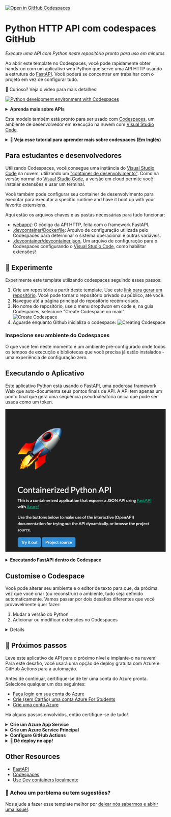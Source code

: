 [![Open in GitHub Codespaces](https://github.com/codespaces/badge.svg)](https://github.com/codespaces/new?hide_repo_select=true&ref=main&repo=526682400)

# Python HTTP API  com codespaces GitHub

_Execute uma API com Python neste repositório pronto para uso em minutos_

Ao abrir este template no Codespaces, você pode rapidamente obter hands-on com um aplicativo web Python que serve uma API HTTP usando a estrutura do [FastAPI](https://fastapi.tiangolo.com/). Você poderá se concentrar em trabalhar com o projeto em vez de configurar tudo.

🤔 Curioso? Veja o vídeo para mais detalhes:

[![Python development environment with Codespaces](https://img.youtube.com/vi/_i9Pywj3rSg/0.jpg)](https://youtu.be/_i9Pywj3rSg "Python Development environment with Codespaces")


<details>
   <summary><strong>Aprenda mais sobre APIs</strong></summary>

   Uma API (Application Programming Interface) descreve uma maneira de dois computadores interagirem.
   Uma API HTTP permite que um computador conectado à Internet envie uma solicitação HTTP para outro computador conectado à Internet
    e receber uma resposta. Por exemplo, meu computador poderia enviar uma solicitação para
   'http://a-weather-website-api.com/api/city=Los+Angeles' e receber de volta dados como '{"high": 72, "low": 66}'.
   
   APIs HTTP provem dados ou funcionalidade que é unico a um serviço, como o exemplo API para o site meteorológico. Um site meteorológico poderia fornecer pontos finais adicionais da API para outras funcionalidades relacionadas ao clima, como previsões futuras ou dados históricos. Qualquer site pode decidir oferecer uma API se achar que tem funcionalidade útil para compartilhar
   com outros computadores. Neste projeto, você vai executar uma API HTTP que gera um token randomico.
</details>

Este modelo também está pronto para ser usado com [Codespaces](https://github.com/features/codespaces), um ambiente de desenvolvedor em execução na nuvem com [Visual Studio Code](https://visualstudio.microsoft.com/?WT.mc_id=academic-77460-alfredodeza).
<details>
   <summary><b>🎥 Veja esse tutorial para aprender mais sobre codespaces (Em Inglês)</b></summary>

   [![Codespaces Tutorial](https://img.youtube.com/vi/ozuDPmcC1io/0.jpg)](https://aka.ms/CodespacesVideoTutorial "Codespaces Tutorial")
</details>

## Para estudantes e desenvolvedores

Utilizando Codespaces, você consegue uma instância do [Visual Studio Code](https://visualstudio.microsoft.com/?WT.mc_id=academic-77460-alfredodeza) na nuvem, utilizando um ["container de desenvolvimento"](https://containers.dev/). Como na versão normal do [Visual Studio Code](https://visualstudio.microsoft.com/?WT.mc_id=academic-77460-alfredodeza), a versão em cloud permite você instalar extensões e usar um terminal.

Você também pode configurar seu container de desenvolvimento para executar para executar a specific runtime and have it boot up with your favorite extensions.

Aqui estão os arquivos chaves e as pastas necessárias para tudo funcionar:

- [webapp/](./.webapp): O código da API HTTP, feita com o framework FastAPI.
- [.devcontainer/Dockerfile](./.devcontainer/Dockerfile): Arquivo de configuração utilizada pelo Codespaces para determinar o sistema operacional e outras variáveis.
- [.devcontainer/devcontainer.json](./.devcontainer/devcontainer.json), Um arquivo de configuração para o Codespaces configurando o [Visual Studio Code](https://visualstudio.microsoft.com/?WT.mc_id=academic-77460-alfredodeza), como habilitar extensões! 

## 🧐 Experimente

Experimente este template utilizando codespaces seguindo esses passos:

1. Crie um repositório a partir deste template. Use este [link para gerar um repositório](https://github.com/microsoft/codespaces-project-template-py/generate). Você pode tornar o repositório privado ou público, até você.
1. Navegue até a página principal do repositório recém-criado.
1. No nome do repositório, use o menu dropdwon em code e, na guia Codespaces, selecione "Create Codespace on main".
   ![Create Codespace](https://docs.github.com/assets/cb-138303/images/help/codespaces/new-codespace-button.png)
1. Aguarde enquanto Github inicializa o codespace:
   ![Creating Codespace](https://github.com/microsoft/codespaces-teaching-template-py/raw/main/images/Codespace_build.png)

### Inspecione seu ambiente do Codespaces

O que você tem neste momento é um ambiente pré-configurado onde todos os tempos de execução e bibliotecas que você precisa já estão instalados - uma experiência de configuração zero.

## Executando o Aplicativo

Este aplicativo Python está usando o FastAPI, uma poderosa framework  Web que auto-documenta seus pontos finais de API. A API tem apenas um ponto final que gera uma sequência pseudoaleatória única que pode ser usada como um token.


![Executando FastAPI](./images/api-running.png)


<details>
<summary><b>Executando FastAPI dentro do Codespace</b></summary>

A API incluída neste repositório de modelos tem um único ponto final que gera um token. Colocá-lo em funcionamento usando as seguintes etapas:

1. Abra uma janela de terminal abrindo a paleta de comando (Ctrl-Shift-P ou Cmd-Shift-P) e selecione o comando "Open new Terminal".
1. Execute 'uvicorn' no console para iniciar seu aplicativo de API:
  
    ```console
    uvicorn --host 0.0.0.0 webapp.main:app --reload
    ```

    Seu output deve ser similar à:

    ```output
    INFO:     Uvicorn running on http://127.0.0.1:8000 (Press CTRL+C to quit)
    INFO:     Started reloader process [28720]
    INFO:     Started server process [28722]
    INFO:     Waiting for application startup.
    INFO:     Application startup complete.
    ```

    Você terá um pop-up que diz que seu aplicativo está disponível na porta 8000. Clique no botão para abri-lo no navegador.
1. Quando o site carregar, clique no _Try it Out_ ou adicione `/docs` na URL. A documentação de API gerada automaticamente deve carregar e ficar assim:

   ![OpenAPI docs](./images/fast-api.png)

1. Finalmente, tente interagir com a API enviando uma solicitação usando a página auto-documentada. Clique no _POST_ e depois no _Try it Out_:

   ![Experimente um POST](./images/try-it-out.png)

🔒 Você vê o cadeado ao lado da URL do site no navegador? Isso indica que o site está sendo servido sobre uma conexão HTTPS segura que criptografa as respostas HTTP. Isso é muito importante sempre que uma API pode receber dados confidenciais ou responder com dados confidenciais (como uma senha).

</details>

## Customise o Codespace

Você pode alterar seu ambiente e o editor de texto para que, da próxima vez que você criar (ou reconstruir) o ambiente, tudo seja definido automaticamente. Vamos passar por dois desafios diferentes que você provavelmente quer fazer:

1. Mudar a versão do Python
1. Adicionar ou modificar extensões no Codespaces


<details>

### Step 1: Mudar a versão do Python

Digamos que você queira alterar qual versão do Python está instalada. Isso é algo que você pode controlar.

Abra [.devcontainer/devcontainer.json](./.devcontainer/devcontainer.json) e mude a seguinte seção:

```json
"VARIANT": "3.8-bullseye"
```

com a seguinte instrução:

```json
"VARIANT": "3.9-bullseye"
```

Essa mudança configura o Codespaces para usar o Python 3.9 invés do 3.8.

Se você mudar algo no `devcontainer.json`, uma janela vai aparecer após salvar.

![Recriando Codespace](https://github.com/microsoft/codespaces-teaching-template-py/raw/main/images/Codespace_rebuild.png)

Clique em rebuild. Espere seu Codespace reconstruir o ambiente do VS Code.

### Step 2: Adicione uma extensão

Seu ambiente vem com extensões pré-instaladas. Você pode alterar quais extensões o ambiente codespaces começa. Veja como:

1. Abra o arquivo [.devcontainer/devcontainer.json](./.devcontainer/devcontainer.json) e localize a seção **extensions**:

   ```json
   "extensions": [
    "ms-python.python",
    "ms-python.vscode-pylance"
   ]
   ```

1. Adiciona _"ms-python.black-formatter"_ para a lista de extensões. Deve parecer o seguinte:

   ```json
   "extensions": [
    "ms-python.python",
    "ms-python.vscode-pylance",
    "ms-python.black-formatter"
   ]
   ```

   Essa string é o identificador de [Black Formatter](https://marketplace.visualstudio.com/items?itemName=ms-python.black-formatter&WT.mc_id=academic-77460-alfredodeza), uma extensão popular para formatação de código Python de acordo com as melhores práticas. Adicionando _"ms-python.black-formatter"_ na lista deia o Codespaces saber que essa extensão deve ser pré instalada ao iniciar.

   Lembrete: Quando você muda algo no arquivo JSON, uma janela vai aparecer após salvar.

   ![Recriando Codespace](https://github.com/microsoft/codespaces-teaching-template-py/raw/main/images/Codespace_rebuild.png)

   Clique em rebuild. Espere seu Codespace reconstruir seu ambiente.

Ache o identificador único de uma extensão:

- Navegue até a página da extensão, por exemplo [https://marketplace.visualstudio.com/items?itemName=ms-python.black-formatter](https://marketplace.visualstudio.com/items?itemName=ms-python.black-formatter&WT.mc_id=academic-77460-alfredodeza)
- Localize o campo *Unique Identifier* em **More info** no lado direito.

</details>

## 🚀 Próximos passos

Leve este aplicativo de API para o próximo nível e implante-o na nuvem! Para este desafio, você usará uma opção de deploy gratuita com Azure e GitHub Actions para a automação.

Antes de continuar, certifique-se de ter uma conta do Azure pronta. Selecione qualquer um dos seguintes:

- [Faça login em sua conta do Azure](https://azure.microsoft.com/en-US/?WT.mc_id=academic-77460-alfredodeza)
- [Crie (sem Cartão) uma conta Azure For Students](https://azure.microsoft.com/free/students/?WT.mc_id=academic-77460-alfredodeza)
- [Crie uma conta Azure](https://azure.microsoft.com/en-US/?WT.mc_id=academic-77460-alfredodeza)

Há alguns passos envolvidos, então certifique-se de tudo!

<details>
<summary><b>Crie um Azure App Service</b></summary>

Agora, você vai configurar o deploy automático do aplicativo usando o Azure mais GitHub Actions! No entanto, primeiro você precisa configurar alguns serviços do Azure.

1. Abra o [Azure Cloud Shell](https://shell.azure.com/?WT.mc_id=academic-77460-alfredodeza).
1. Use o shell Bash (não PowerShell!) para esses passos.
1. Se mostra "You have no storage mounted", selecione a inscrição em sua conta e clique "Create storage". O shell da Cloud usa o recurso de armazenamento para armazenar os dados gerados durante a seção da shell.
1. Cria uma *Resource Group* que agrupará os diferentes recursos do Azure usados para o aplicativo:
```
az group create --name demo-fastapi --location "East US"
```
1. Você verá uma resposta JSON com detalhes sobre o recurso recém-criado, para este comando e todos os comandos que se seguem.
1. Crie um *App Service Plan* sem custo:
```
az appservice plan create --name "demo-fastapi" --resource-group demo-fastapi --is-linux --sku FREE
```
1. Crie um identificador aleatório para um nome de webapp unico:
```
let "randomIdentifier=$RANDOM*$RANDOM"
```
1. Crie *Web App Service* com um recipiente de espaço reservado usando a variável `randomIdentifier`:
```
az webapp create --name "demo-fastapi-$randomIdentifier" --resource-group demo-fastapi --plan demo-fastapi --runtime "PYTHON:3.9"
```
1. Vá ao Azure portal [App Services list](https://portal.azure.com/#view/HubsExtension/BrowseResource/resourceType/Microsoft.Web%2Fsites) e confirme que seu novo serviço foi criado e listado.

</details>


<details>
<summary><b>Crie um Azure Service Principal</b></summary>

Em seguida, crie um Azure Service Principal, que é um tipo especial de conta que tem permissões necessárias para autenticar do GitHub para o Azure:
  
1. Encontre a ID de sua Assinatura Azure [no portal do Azure](https://portal.azure.com/#view/Microsoft_Azure_Billing/SubscriptionsBlade?WT.mc_id=academic-77460-alfredodeza) ou [ao seguir esse guia](https://learn.microsoft.com/azure/azure-portal/get-subscription-tenant-id?WT.mc_id=academic-77460-alfredodeza).
1. Crie um Service Principal com o cargo de "contributor" que é permitido fazer mudanças em recusos nessa inscrições. Substitua $AZURE_SUBSCRIPTION_ID com o ID que você acho no passo 1:

```
az ad sp create-for-rbac  --sdk-auth --name "github-deployer" --role contributor --scopes /subscriptions/$AZURE_SUBSCRIPTION_ID
```

1. Pegue o output e coloque como [segredo de repositório do GitHub](/../../settings/secrets/actions/new) com o nome `AZURE_CREDENTIALS`. (_Se esse link não funcionar, certifique-se de que você está lendo isso em sua própria cópia do repo, não no modelo original._)

</details>

<details>

<summary><b>Configure GitHub Actions</b></summary>

Agora que você tem todos os recursos do Azure criados, você precisa atualizar o arquivo de workflow do GitHub Action com o nome do seu webapp.

1. Ache o nome do seu arquivo. Deve parecer com `demo-fastapi-97709018` com um numero randômico na frente, você pode encontrar no portal Azure e comando de Cloud Shell.
2. Abra o arquivo [.github/workflows/web_app.yml](/../../edit/main/.github/workflows/web_app.yml) e mude o valor `AZURE_WEBAPP_NAME` para o nome do seu aplicativo.
3. Commite e push as mudanças do repositório do Github:

```
git add .github/workflows/web_app.yml
git commit -m "Updating workflow file"
git push
```

</details>

<details>
<summary><b>🏃 Dê deploy no app!</b></summary>

Antes de continuar, cheque o seguinte:

1. Foi criado um Azure Service Principal e salvou um [segredo de repositório](/../../settings/secrets/) como `AZURE_CREDENTIALS`.
1. Foi criado um [App Service](https://portal.azure.com/#view/HubsExtension/BrowseResource/resourceType/Microsoft.Web%2Fsites) com um nome válido e o site está disponível com um conteúdo estático.

Para deploy:

1. Navegue até as [ações de repositório](/../../actions/workflows/web_app.yml). (_Se esse link não abrir o workflow "Build and deploy Python app", certifique-se de que você está lendo isso em sua própria cópia do repo._)
1. Selecione _Run workflow_ e selecione o botão verde dentro da janela para rodar o workflow.

**O deploy pode demorar brevemente**. Certifique-se de transmitir os logs no Azure Cloud Shell para verificar o progresso:

```
az webapp log tail --name $AZURE_WEBAPP_NAME --resource-group $AZURE_RESOURCE_GROUP
```

4. Depois rodar, visite seu website numa URL como `http://demo-fastapi-97709018.azurewebsites.net/`, onde o número aleatório é o seu número aleatório único. Você pode encontrar a URL do site no portal do Azure ou nos registros de implantação se você esqueceu o número.
5. 🎉 Celebre um deploy bem sucedido! Agora você tem uma URL que você pode compartilhar com colegas de classe, amigos e familiares.
  
### Destrua seus recursos quando completo

Você provavelmente não quer manter este site em particular funcionando para sempre na nuvem, então você deve limpar seus recursos do Azure destruindo o grupo de recursos. Você pode fazê-lo no Azure Cloud Shell fazendo referência ao nome de grupo que você criou inicialmente ('demo-fastapi' nos exemplos):

```
az group delete --name demo-fastapi
```

### Troubleshooting

No Deploy, você pode encontrar erros ou problemas, seja na parte de automação dele (GitHub Actions) ou algo no deploy (Azure Web Apps).

Você pode verificar os registros do workflow do Github Actions selecionando o fluxo de trabalho mais recente da guia _Actions_. Encontre o primeiro passo que tem um ícone quebrado ao lado dele, e expanda esse passo para ver o que deu errado nele.

Se houver problemas com o deploy do Azure, verifique os registros no portal ou use o seguinte com o Azure CLI:
  
```
az webapp log tail --name $AZURE_WEBAPP_NAME --resource-group $AZURE_RESOURCE_GROUP
```

Atualize ambas as variáveis para combinar com seu ambiente.

</details>

## Other Resources

- [FastAPI](https://fastapi.tiangolo.com/)
- [Codespaces](https://github.com/features/codespaces)
- [Use Dev containers localmente](https://github.com/Microsoft/vscode-remote-try-python)

### 🔎 Achou um porblema ou tem sugestões? 
Nos ajude a fazer esse template melhor por [deixar nós sabermos e abirir uma issue!](/../../issues/new).
